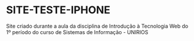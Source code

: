 # SITE-TESTE-IPHONE
Site criado durante a aula da disciplina de Introdução à Tecnologia Web do 1º período do curso de Sistemas de Informação - UNIRIOS
